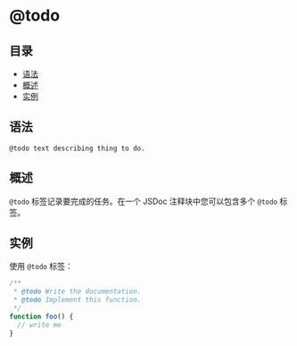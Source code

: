 <!--
title: @todo
order: 363
author: yuer
-->

# @todo

## 目录

- [语法](#语法)
- [概述](#概述)
- [实例](#实例)

## 语法

```
@todo text describing thing to do.
```

## 概述

`@todo` 标签记录要完成的任务。在一个 JSDoc 注释块中您可以包含多个 `@todo` 标签。

## 实例

使用 `@todo` 标签：

```js
/**
 * @todo Write the documentation.
 * @todo Implement this function.
 */
function foo() {
  // write me
}
```

